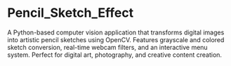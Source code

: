 # Pencil_Sketch_Effect
A Python-based computer vision application that transforms digital images into artistic pencil sketches using OpenCV. Features grayscale and colored sketch conversion, real-time webcam filters, and an interactive menu system. Perfect for digital art, photography, and creative content creation.
